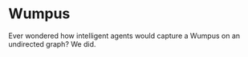 # Wumpus
Ever wondered how intelligent agents would capture a Wumpus on an undirected graph? We did.
